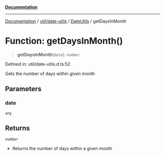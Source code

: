 [**Documentation**](../../../../../index.md)

***

[Documentation](../../../../../index.md) / [util/date-utils](../../../index.md) / [DateUtils](../index.md) / getDaysInMonth

# Function: getDaysInMonth()

> **getDaysInMonth**(`date`): `number`

Defined in: util/date-utils.d.ts:52

Gets the number of days within given month

## Parameters

### date

`any`

## Returns

`number`

- Returns the number of days within a given month
